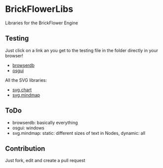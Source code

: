 # BrickFlowerLibs
Libraries for the BrickFlower Engine

## Testing
Just click on a link an you get to the testing file in the folder directly in your browser!

- [browserdb](https://raw.githack.com/Thecoolpeople/BrickFlowerLibs/main/browserdb/0testing.html)
- [osgui](https://raw.githack.com/Thecoolpeople/BrickFlowerLibs/main/osgui/0testing.html)

All the SVG libraries:
- [svg.chart](https://raw.githack.com/Thecoolpeople/BrickFlowerLibs/main/SVGchart/0testing.html)
- [svg.mindmap](https://raw.githack.com/Thecoolpeople/BrickFlowerLibs/main/SVGmindmap/0testing.html)

## ToDo
- browserdb: basically everything
- osgui: windows
- svg.mindmap: static: different sizes of text in Nodes, dynamic: all

## Contribution
Just fork, edit and create a pull request
